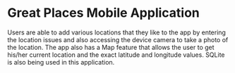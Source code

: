 # Great Places Mobile Application

Users are able to add various locations that they like to the app by entering the location issues and also accessing the device camera to take a photo of the location. The app also has a Map feature that allows the user to get his/her current location and the exact latitude and longitude values. SQLite is also being used in this application.

